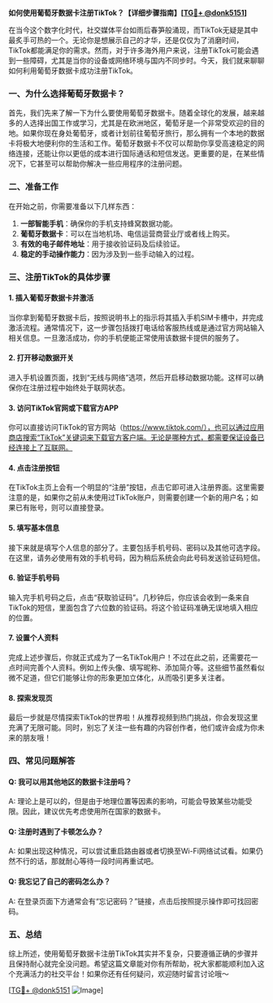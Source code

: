 **如何使用葡萄牙数据卡注册TikTok？【详细步骤指南】[[TG💪+ @donk5151](https://t.me/s/donk5151)]**

在当今这个数字化时代，社交媒体平台如雨后春笋般涌现，而TikTok无疑是其中最炙手可热的一个。无论你是想展示自己的才华，还是仅仅为了消磨时间，TikTok都能满足你的需求。然而，对于许多海外用户来说，注册TikTok可能会遇到一些障碍，尤其是当你的设备或网络环境与国内不同步时。今天，我们就来聊聊如何利用葡萄牙数据卡成功注册TikTok。

### 一、为什么选择葡萄牙数据卡？

首先，我们先来了解一下为什么要使用葡萄牙数据卡。随着全球化的发展，越来越多的人选择出国工作或学习，尤其是在欧洲地区，葡萄牙是一个非常受欢迎的目的地。如果你现在身处葡萄牙，或者计划前往葡萄牙旅行，那么拥有一个本地的数据卡将极大地便利你的生活和工作。葡萄牙数据卡不仅可以帮助你享受高速稳定的网络连接，还能让你以更低的成本进行国际通话和短信发送。更重要的是，在某些情况下，它甚至可以帮助你解决一些应用程序的注册问题。

### 二、准备工作

在开始之前，你需要准备以下几样东西：
1. **一部智能手机**：确保你的手机支持蜂窝数据功能。
2. **葡萄牙数据卡**：可以在当地机场、电信运营商营业厅或者线上购买。
3. **有效的电子邮件地址**：用于接收验证码及后续验证。
4. **稳定的手动操作能力**：因为涉及到一些手动输入的过程。

### 三、注册TikTok的具体步骤

#### 1. 插入葡萄牙数据卡并激活

当你拿到葡萄牙数据卡后，按照说明书上的指示将其插入手机SIM卡槽中，并完成激活流程。通常情况下，这一步骤包括拨打电话给客服热线或是通过官方网站输入相关信息。一旦激活成功，你的手机便能正常使用该数据卡提供的服务了。

#### 2. 打开移动数据开关

进入手机设置页面，找到“无线与网络”选项，然后开启移动数据功能。这样可以确保你在注册过程中始终处于联网状态。

#### 3. 访问TikTok官网或下载官方APP

你可以直接访问TikTok的官方网站（https://www.tiktok.com/），也可以通过应用商店搜索“TikTok”关键词来下载官方客户端。无论是哪种方式，都需要保证设备已经连接上了互联网。

#### 4. 点击注册按钮

在TikTok主页上会有一个明显的“注册”按钮，点击它即可进入注册界面。这里需要注意的是，如果你之前从未使用过TikTok账户，则需要创建一个新的用户名；如果已有账号，则可以直接登录。

#### 5. 填写基本信息

接下来就是填写个人信息的部分了。主要包括手机号码、密码以及其他可选字段。在这里，请务必使用有效的手机号码，因为稍后系统会向此号码发送验证码短信。

#### 6. 验证手机号码

输入完手机号码之后，点击“获取验证码”。几秒钟后，你应该会收到一条来自TikTok的短信，里面包含了六位数的验证码。将这个验证码准确无误地填入相应的位置。

#### 7. 设置个人资料

完成上述步骤后，你就正式成为了一名TikTok用户！不过在此之前，还需要花一点时间完善个人资料。例如上传头像、填写昵称、添加简介等。这些细节虽然看似微不足道，但它们能够让你的形象更加立体化，从而吸引更多关注者。

#### 8. 探索发现页

最后一步就是尽情探索TikTok的世界啦！从推荐视频到热门挑战，你会发现这里充满了无限可能。同时，别忘了关注一些有趣的内容创作者，他们或许会成为你未来的朋友哦！

### 四、常见问题解答

#### Q: 我可以用其他地区的数据卡注册吗？
A: 理论上是可以的，但是由于地理位置等因素的影响，可能会导致某些功能受限。因此，建议优先考虑使用所在国家的数据卡。

#### Q: 注册时遇到了卡顿怎么办？
A: 如果出现这种情况，可以尝试重启路由器或者切换至Wi-Fi网络试试看。如果仍然不行的话，那就耐心等待一段时间再重试吧。

#### Q: 我忘记了自己的密码怎么办？
A: 在登录页面下方通常会有“忘记密码？”链接，点击后按照提示操作即可找回密码。

### 五、总结

综上所述，使用葡萄牙数据卡注册TikTok其实并不复杂，只要遵循正确的步骤并且保持耐心就完全没问题。希望这篇文章能对你有所帮助，祝大家都能顺利加入这个充满活力的社交平台！如果你还有任何疑问，欢迎随时留言讨论哦～

[[TG💪+ @donk5151](https://t.me/s/donk5151) ![Image](https://i.postimg.cc/rwNCRYN7/Snipaste-2025-04-30-17-27-05.png)]
